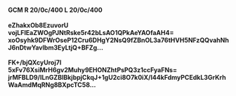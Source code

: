 #### GCM R 20/0c/400 L 20/0c/400
**eZhakxOb8EzuvorU**<br/>**vojLFIEaZWOgPJNtRske5r42bLsAO1QPkAeYAOfaAH4=**<br/>**xoOsyhk9DFWrOseP12Cru6DHgY2NsQ9fZBnOL3a76tHVH5NFzQQvahNhJ6nDtwYavlbm3EyLtjQ+BFZg...**<br/><br/>
**FK+/bjQXcyUroj7I**<br/>**5xFv76XsiMrH6gv2Muhy9EHONZhtPsPQ3z1ccFyaFNs=**<br/>**jrMFBLD9/ILnGZBlBkjbpjCkqJ+1gU2ci8O7k0iX/I44kFdmyPCEdkL3GrKrhWaAmdMqRNg8BXpcTC58...**